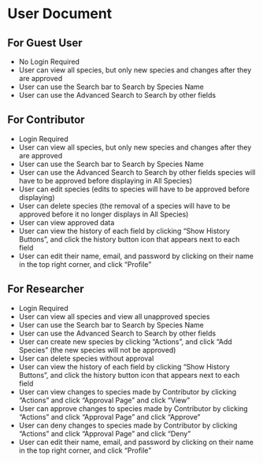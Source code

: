 # User Document

## For Guest User

 - No Login Required
 - User can view all species, but only new species and changes after they are approved
 - User can use the Search bar to Search by Species Name
 - User can use the Advanced Search to Search by other fields

## For Contributor

 - Login Required
 - User can view all species, but only new species and changes after they are approved
 - User can use the Search bar to Search by Species Name
 - User can use the Advanced Search to Search by other fields species will have to be approved before displaying in All Species)
 - User can edit species (edits to species will have to be approved before displaying)
 - User can delete species (the removal of a species will have to be approved before it no longer displays in All Species)
 - User can view approved data
 - User can view the history of each field by clicking “Show History Buttons”, and click the history button icon that appears next to each field
 - User can edit their name, email, and password by clicking on their name in the top right corner, and click “Profile”

## For Researcher

 - Login Required
 - User can view all species and view all unapproved species
 - User can use the Search bar to Search by Species Name
 - User can use the Advanced Search to Search by other fields
 - User can create new species by clicking “Actions”, and click “Add Species” (the new species will not be approved)
 - User can delete species without approval
 - User can view the history of each field by clicking “Show History Buttons”, and click the history button icon that appears next to each field
 - User can view changes to species made by Contributor by clicking “Actions” and click “Approval Page” and click “View”
 - User can approve changes to species made by Contributor by clicking “Actions” and click “Approval Page” and click “Approve”
 - User can deny changes to species made by Contributor by clicking “Actions” and click “Approval Page” and click “Deny”
 - User can edit their name, email, and password by clicking on their name in the top right corner, and click “Profile”